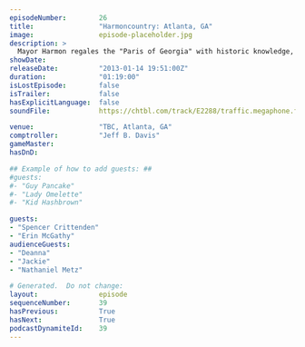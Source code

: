 ```yaml
---
episodeNumber:        26
title:                "Harmoncountry: Atlanta, GA"
image:                episode-placeholder.jpg
description: >
  Mayor Harmon regales the "Paris of Georgia" with historic knowledge, general trivia and mad rapping science. Topics include his armpits and race.
showDate:             
releaseDate:          "2013-01-14 19:51:00Z"
duration:             "01:19:00"
isLostEpisode:        false
isTrailer:            false
hasExplicitLanguage:  false
soundFile:            https://chtbl.com/track/E2288/traffic.megaphone.fm/STA6937998010.mp3?updated=1554327206

venue:                "TBC, Atlanta, GA"
comptroller:          "Jeff B. Davis"
gameMaster:           
hasDnD:               

## Example of how to add guests: ##
#guests:
#- "Guy Pancake"
#- "Lady Omelette"
#- "Kid Hashbrown"

guests:
- "Spencer Crittenden"
- "Erin McGathy"
audienceGuests:
- "Deanna"
- "Jackie"
- "Nathaniel Metz"

# Generated.  Do not change:
layout:               episode
sequenceNumber:       39
hasPrevious:          True
hasNext:              True
podcastDynamiteId:    39
---
```


<!-- The episode description will be rendered here -->
<!-- Add your content below here -->

